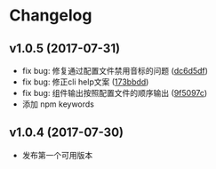 # Changelog

## v1.0.5 (2017-07-31)

* fix bug: 修复通过配置文件禁用音标的问题 ([dc6d5df](https://github.com/keenwon/eazydict/commit/dc6d5dfd76f00413b9eb3cacb1fa89da9d4b21b2))
* fix bug: 修正cli help文案 ([173bbdd](https://github.com/keenwon/eazydict/commit/173bbddfe833513b8fa97932dbc2a13ea68cec44))
* fix bug: 组件输出按照配置文件的顺序输出 ([9f5097c](https://github.com/keenwon/eazydict/commit/9f5097c5cecb72aa1633668ab3064aafd88ba051))
* 添加 npm keywords

## v1.0.4 (2017-07-30)

* 发布第一个可用版本
